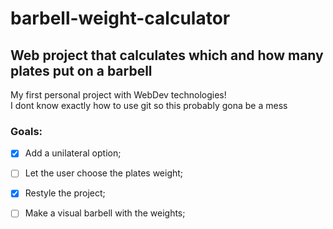 # barbell-weight-calculator
## Web project that calculates which and how many plates put on a barbell 

My first personal project with WebDev technologies! <br>
I dont know exactly how to use git so this probably gona be a mess

### Goals:
- [x] Add a unilateral option;
- [ ] Let the user choose the plates weight;
- [x] Restyle the project;
- [ ] Make a visual barbell with the weights;
  
